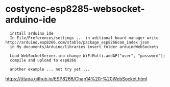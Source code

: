 # costycnc-esp8285-websocket-arduino-ide
      install arduino ide
      In File/Preferences/settings ... in aditional board manager write http://arduino.esp8266.com/stable/package_esp8266com_index.json
      in My documents/Arduino/libraries insert folder arduinoWebSockets
      
      Load WebSocketServer.ino change WiFiMulti.addAP("user", "password");
      compile and upload to esp8266 
      
      another example ... not try yet ... 
 https://tttapa.github.io/ESP8266/Chap14%20-%20WebSocket.html
